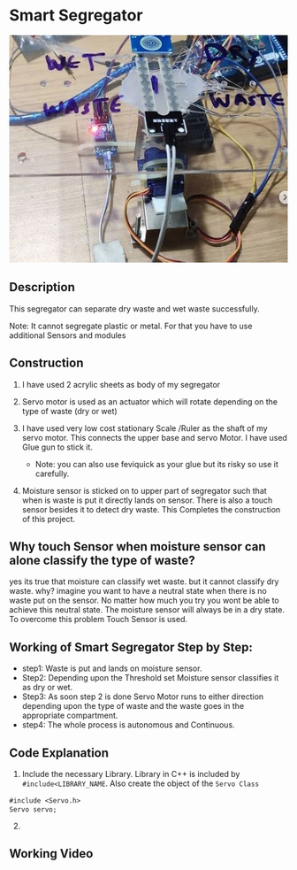 # Smart Segregator
<img src="https://github.com/varun7860/Arduino-projects/blob/master/Smart%20Segregator/Images/Smart%20Segregator.jpg" width="548" height="411"/>

## Description
This segregator can separate dry waste and wet waste successfully.

Note: It cannot segregate plastic or metal. For that you have to use additional Sensors and modules

## Construction
1. I have used 2 acrylic sheets as body of my segregator

2. Servo motor is used as an actuator which will rotate depending on the type of waste (dry or wet)

3. I have used very low cost stationary Scale /Ruler as the shaft of my servo motor. This connects the upper base and servo Motor. I have used Glue gun to stick it.
   - Note: you can also use feviquick as your glue but its risky so use it carefully.
   
4. Moisture sensor is sticked on to upper part of segregator such that when is waste is put it directly lands on sensor. There is also a touch sensor besides it to detect dry waste. This Completes the construction of this project.

## Why touch Sensor when moisture sensor can alone classify the type of waste?
yes its true that moisture can classify wet waste. but it cannot classify dry waste. why? imagine you want to have a neutral state when there is no waste put on the sensor. No matter how much you try you wont be able to achieve this neutral state. The moisture sensor will always be in a dry state. To overcome this problem Touch Sensor is used.

## Working of Smart Segregator Step by Step:

- step1: Waste is put and lands on moisture sensor.
- Step2: Depending upon the Threshold set Moisture sensor classifies it as dry or wet.
- Step3: As soon step 2 is done Servo Motor runs to either direction depending upon the type of waste and the waste goes in the appropriate compartment.
- step4: The whole process is autonomous and Continuous.

## Code Explanation

1. Include the necessary Library. Library in C++ is included by `#include<LIBRARY_NAME`. Also create the object of the `Servo Class`

  ```
  #include <Servo.h>
  Servo servo;
  ```
  

2. 

## Working Video
